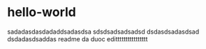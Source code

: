 # hello-world
sadadasdasdadaddsadasdsa
sdsdsadsadsadsd
dsdasdsadasdsad
dsdadasdsaddas
readme da duoc editttttttttttttttt
